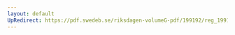 ```yaml
---
layout: default
UpRedirect: https://pdf.swedeb.se/riksdagen-volumeG-pdf/199192/reg_199192/reg_199192_0839.pdf
---
```

